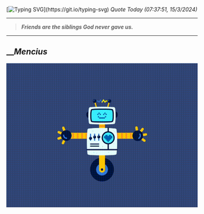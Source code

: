 [![Typing SVG](https://readme-typing-svg.herokuapp.com?font=Press+Start+2P&color=C2F784&size=35&width=900&height=100&lines=Hello+World%2C+I'm+Hung+!)](https://git.io/typing-svg) 
_Quote Today (07:37:51, 15/3/2024)_
___
>**_Friends are the siblings God never gave us._**
___

## __**_Mencius_**

![RobotDance](src/assets/images/robot-dancing-dribble.gif?style=center)
